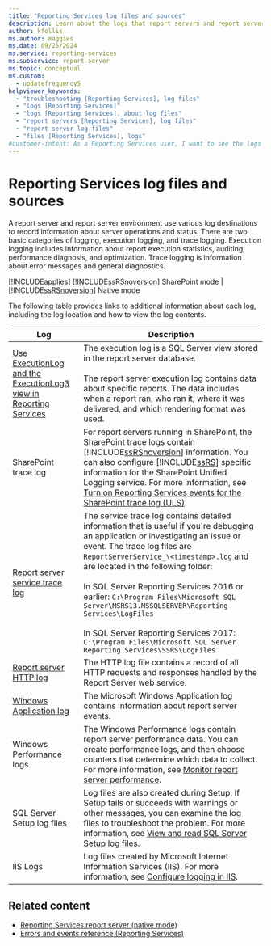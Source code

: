 ```yaml
---
title: "Reporting Services log files and sources"
description: Learn about the logs that report servers and report server environments use in Reporting Services to record execution and trace information.
author: kfollis
ms.author: maggies
ms.date: 09/25/2024
ms.service: reporting-services
ms.subservice: report-server
ms.topic: conceptual
ms.custom:
  - updatefrequency5
helpviewer_keywords:
  - "troubleshooting [Reporting Services], log files"
  - "logs [Reporting Services]"
  - "logs [Reporting Services], about log files"
  - "report servers [Reporting Services], log files"
  - "report server log files"
  - "files [Reporting Services], logs"
#customer-intent: As a Reporting Services user, I want to see the logs that report servers and report server environments use in Reporting Services so that I can record execution and trace information.
---
```

# Reporting Services log files and sources

A report server and report server environment use various log destinations to record information about server operations and status. There are two basic categories of logging, execution logging, and trace logging. Execution logging includes information about report execution statistics, auditing, performance diagnosis, and optimization. Trace logging is information about error messages and general diagnostics.

[!INCLUDE[applies](../../includes/applies-md.md)] [!INCLUDE[ssRSnoversion](../../includes/ssrsnoversion-md.md)] SharePoint mode | [!INCLUDE[ssRSnoversion](../../includes/ssrsnoversion-md.md)] Native mode

The following table provides links to additional information about each log, including the log location and how to view the log contents.

|Log|Description|
|---------|-----------------|
|[Use ExecutionLog and the ExecutionLog3 view in Reporting Services](../../reporting-services/report-server/report-server-executionlog-and-the-executionlog3-view.md)|The execution log is a SQL Server view stored in the report server database.<br /><br /> The report server execution log contains data about specific reports. The data includes when a report ran, who ran it, where it was delivered, and which rendering format was used.|
|SharePoint trace log|For report servers running in SharePoint, the SharePoint trace logs contain [!INCLUDE[ssRSnoversion](../../includes/ssrsnoversion-md.md)] information. You can also configure [!INCLUDE[ssRS](../../includes/ssrs.md)] specific information for the SharePoint Unified Logging service. For more information, see [Turn on Reporting Services events for the SharePoint trace log (ULS)](../../reporting-services/report-server/turn-on-reporting-services-events-for-the-sharepoint-trace-log-uls.md)|
|[Report server service trace log](../../reporting-services/report-server/report-server-service-trace-log.md)|The service trace log contains detailed information that is useful if you're debugging an application or investigating an issue or event. The trace log files are `ReportServerService_\<timestamp>.log` and are located in the following folder:<br /><br /> In SQL Server Reporting Services 2016 or earlier: `C:\Program Files\Microsoft SQL Server\MSRS13.MSSQLSERVER\Reporting Services\LogFiles`<br /><br /> In SQL Server Reporting Services 2017: `C:\Program Files\Microsoft SQL Server Reporting Services\SSRS\LogFiles`|
|[Report server HTTP log](../../reporting-services/report-server/report-server-http-log.md)|The HTTP log file contains a record of all HTTP requests and responses handled by the Report Server web service.|
|[Windows Application log](../../reporting-services/report-server/windows-application-log.md)|The Microsoft Windows Application log contains information about report server events.|
|Windows Performance logs|The Windows Performance logs contain report server performance data. You can create performance logs, and then choose counters that determine which data to collect. For more information, see [Monitor report server performance](../../reporting-services/report-server/monitoring-report-server-performance.md).|
|SQL Server Setup log files|Log files are also created during Setup. If Setup fails or succeeds with warnings or other messages, you can examine the log files to troubleshoot the problem. For more information, see [View and read SQL Server Setup log files](../../database-engine/install-windows/view-and-read-sql-server-setup-log-files.md).|
|IIS Logs|Log files created by Microsoft Internet Information Services (IIS). For more information, see [Configure logging in IIS](/iis/manage/provisioning-and-managing-iis/configure-logging-in-iis).|

## Related content

- [Reporting Services report server (native mode)](../../reporting-services/report-server/reporting-services-report-server-native-mode.md)
- [Errors and events reference (Reporting Services)](../../reporting-services/troubleshooting/errors-and-events-reference-reporting-services.md)

